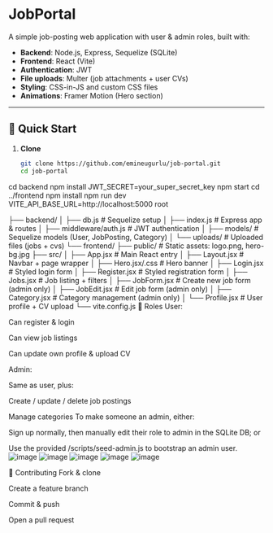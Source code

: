 # JobPortal

A simple job-posting web application with user & admin roles, built with:

- **Backend**: Node.js, Express, Sequelize (SQLite)
- **Frontend**: React (Vite)
- **Authentication**: JWT
- **File uploads**: Multer (job attachments + user CVs)
- **Styling**: CSS-in-JS and custom CSS files
- **Animations**: Framer Motion (Hero section)

---

## 🚀 Quick Start

1. **Clone**

   ```bash
   git clone https://github.com/emineugurlu/job-portal.git
   cd job-portal
cd backend
npm install
JWT_SECRET=your_super_secret_key
npm start
cd ../frontend
npm install
npm run dev
VITE_API_BASE_URL=http://localhost:5000
root

├── backend/
│   ├── db.js              # Sequelize setup
│   ├── index.js           # Express app & routes
│   ├── middleware/auth.js # JWT authentication
│   ├── models/            # Sequelize models (User, JobPosting, Category)
│   └── uploads/           # Uploaded files (jobs + cvs)
└── frontend/
    ├── public/            # Static assets: logo.png, hero-bg.jpg
    ├── src/
    │   ├── App.jsx        # Main React entry
    │   ├── Layout.jsx     # Navbar + page wrapper
    │   ├── Hero.jsx/.css  # Hero banner
    │   ├── Login.jsx      # Styled login form
    │   ├── Register.jsx   # Styled registration form
    │   ├── Jobs.jsx       # Job listing + filters
    │   ├── JobForm.jsx    # Create new job form (admin only)
    │   ├── JobEdit.jsx    # Edit job form (admin only)
    │   ├── Category.jsx   # Category management (admin only)
    │   └── Profile.jsx    # User profile + CV upload
    └── vite.config.js
🔐 Roles
User:

Can register & login

Can view job listings

Can update own profile & upload CV

Admin:

Same as user, plus:

Create / update / delete job postings

Manage categories
To make someone an admin, either:

Sign up normally, then manually edit their role to admin in the SQLite DB; or

Use the provided /scripts/seed-admin.js to bootstrap an admin user.
![image](https://github.com/user-attachments/assets/40bd4ce3-ce0c-4af6-944d-edb04a04b3b1)
![image](https://github.com/user-attachments/assets/f9f47a12-5ee2-4302-bd12-c3693eb22cf9)
![image](https://github.com/user-attachments/assets/207477c2-d16e-40b9-bb86-168544105a4b)
![image](https://github.com/user-attachments/assets/9c9c6ff8-a423-4baa-ae1e-0bb87c9ddd9d)
![image](https://github.com/user-attachments/assets/c25295a8-38a0-4110-b1e7-b2918b48084a)


🤝 Contributing
Fork & clone

Create a feature branch

Commit & push

Open a pull request

